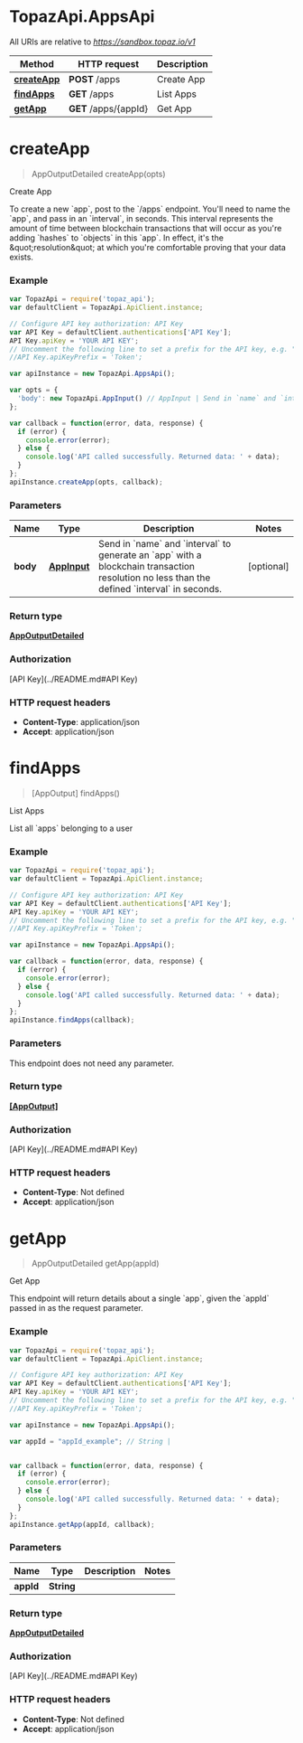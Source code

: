 # TopazApi.AppsApi

All URIs are relative to *https://sandbox.topaz.io/v1*

Method | HTTP request | Description
------------- | ------------- | -------------
[**createApp**](AppsApi.md#createApp) | **POST** /apps | Create App
[**findApps**](AppsApi.md#findApps) | **GET** /apps | List Apps
[**getApp**](AppsApi.md#getApp) | **GET** /apps/{appId} | Get App


<a name="createApp"></a>
# **createApp**
> AppOutputDetailed createApp(opts)

Create App

To create a new &#x60;app&#x60;, post to the &#x60;/apps&#x60; endpoint. You&#39;ll need to name the &#x60;app&#x60;, and pass in an &#x60;interval&#x60;, in seconds. This interval represents the amount of time between blockchain transactions that will occur as you&#39;re adding &#x60;hashes&#x60; to &#x60;objects&#x60; in this &#x60;app&#x60;.  In effect, it&#39;s the \&quot;resolution\&quot; at which you&#39;re comfortable proving that your data exists.

### Example
```javascript
var TopazApi = require('topaz_api');
var defaultClient = TopazApi.ApiClient.instance;

// Configure API key authorization: API Key
var API Key = defaultClient.authentications['API Key'];
API Key.apiKey = 'YOUR API KEY';
// Uncomment the following line to set a prefix for the API key, e.g. "Token" (defaults to null)
//API Key.apiKeyPrefix = 'Token';

var apiInstance = new TopazApi.AppsApi();

var opts = { 
  'body': new TopazApi.AppInput() // AppInput | Send in `name` and `interval` to generate an `app` with a blockchain transaction resolution no less than the defined `interval` in seconds.
};

var callback = function(error, data, response) {
  if (error) {
    console.error(error);
  } else {
    console.log('API called successfully. Returned data: ' + data);
  }
};
apiInstance.createApp(opts, callback);
```

### Parameters

Name | Type | Description  | Notes
------------- | ------------- | ------------- | -------------
 **body** | [**AppInput**](AppInput.md)| Send in &#x60;name&#x60; and &#x60;interval&#x60; to generate an &#x60;app&#x60; with a blockchain transaction resolution no less than the defined &#x60;interval&#x60; in seconds. | [optional] 

### Return type

[**AppOutputDetailed**](AppOutputDetailed.md)

### Authorization

[API Key](../README.md#API Key)

### HTTP request headers

 - **Content-Type**: application/json
 - **Accept**: application/json

<a name="findApps"></a>
# **findApps**
> [AppOutput] findApps()

List Apps

List all &#x60;apps&#x60; belonging to a user

### Example
```javascript
var TopazApi = require('topaz_api');
var defaultClient = TopazApi.ApiClient.instance;

// Configure API key authorization: API Key
var API Key = defaultClient.authentications['API Key'];
API Key.apiKey = 'YOUR API KEY';
// Uncomment the following line to set a prefix for the API key, e.g. "Token" (defaults to null)
//API Key.apiKeyPrefix = 'Token';

var apiInstance = new TopazApi.AppsApi();

var callback = function(error, data, response) {
  if (error) {
    console.error(error);
  } else {
    console.log('API called successfully. Returned data: ' + data);
  }
};
apiInstance.findApps(callback);
```

### Parameters
This endpoint does not need any parameter.

### Return type

[**[AppOutput]**](AppOutput.md)

### Authorization

[API Key](../README.md#API Key)

### HTTP request headers

 - **Content-Type**: Not defined
 - **Accept**: application/json

<a name="getApp"></a>
# **getApp**
> AppOutputDetailed getApp(appId)

Get App

This endpoint will return details about a single &#x60;app&#x60;, given the &#x60;appId&#x60; passed in as the request parameter.

### Example
```javascript
var TopazApi = require('topaz_api');
var defaultClient = TopazApi.ApiClient.instance;

// Configure API key authorization: API Key
var API Key = defaultClient.authentications['API Key'];
API Key.apiKey = 'YOUR API KEY';
// Uncomment the following line to set a prefix for the API key, e.g. "Token" (defaults to null)
//API Key.apiKeyPrefix = 'Token';

var apiInstance = new TopazApi.AppsApi();

var appId = "appId_example"; // String | 


var callback = function(error, data, response) {
  if (error) {
    console.error(error);
  } else {
    console.log('API called successfully. Returned data: ' + data);
  }
};
apiInstance.getApp(appId, callback);
```

### Parameters

Name | Type | Description  | Notes
------------- | ------------- | ------------- | -------------
 **appId** | **String**|  | 

### Return type

[**AppOutputDetailed**](AppOutputDetailed.md)

### Authorization

[API Key](../README.md#API Key)

### HTTP request headers

 - **Content-Type**: Not defined
 - **Accept**: application/json

